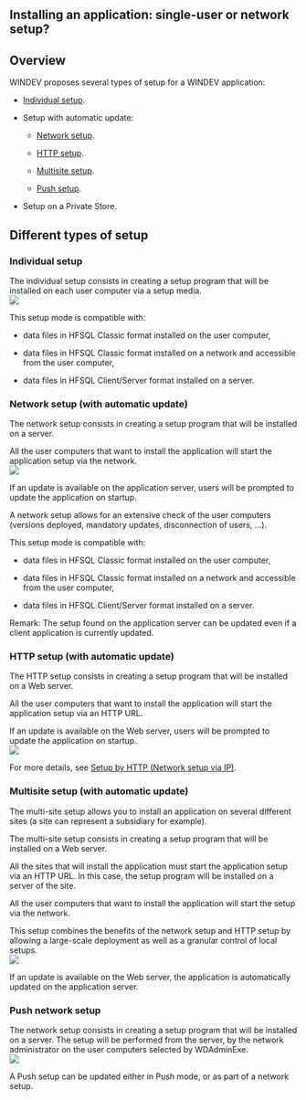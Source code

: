 
## Installing an application: single-user or network setup? 
			



<a name="NOTE1"></a>
<a name="NOTE1_1"></a>


## Overview
<a name="overview_ELTTEXTE000170"></a>
WINDEV proposes several types of setup for a WINDEV application: 

- [Individual setup](#NOTE2_1).

- Setup with automatic update: 

	- [Network setup](#NOTE2_2).

	- [HTTP setup](#NOTE2_3).

	- [Multisite setup](#NOTE2_4).

	- [Push setup](#NOTE2_5).




- Setup on a Private Store. 




<a name="NOTE2"></a>
<a name="NOTE2_1"></a>


## Different types of setup
<a name="different_types_setup_ELTTEXTE000194"></a>


### Individual setup
<a name="individual_setup_ELTPARAGRAPHE000040"></a>

The individual setup consists in creating a setup program that will be installed on each user computer via a setup media. 
<br>![](https://doc.pcsoft.fr/en-US/images/image.awp?langid=3&name=P5_Installation_classique.gif)


This setup mode is compatible with: 

- data files in HFSQL Classic format installed on the user computer, 

- data files in HFSQL Classic format installed on a network and accessible from the user computer,

- data files in HFSQL Client/Server format installed on a server. 



<a name="NOTE2_2"></a>


### Network setup (with automatic update)
<a name="network_setup_with_automatic_update_ELTPARAGRAPHE000055"></a>

The network setup consists in creating a setup program that will be installed on a server. 

All the user computers that want to install the application will start the application setup via the network. 
<br>![](https://doc.pcsoft.fr/en-US/images/image.awp?langid=3&name=P5_Installation_reseau.gif)


If an update is available on the application server, users will be prompted to update the application on startup. 

A network setup allows for an extensive check of the user computers (versions deployed, mandatory updates, disconnection of users, ...). 

This setup mode is compatible with: 

- data files in HFSQL Classic format installed on the user computer, 

- data files in HFSQL Classic format installed on a network and accessible from the user computer,

- data files in HFSQL Client/Server format installed on a server. 




Remark: The setup found on the application server can be updated even if a client application is currently updated. 
<a name="NOTE2_3"></a>


### HTTP setup (with automatic update)
<a name="http_setup_with_automatic_update_ELTPARAGRAPHE000080"></a>

The HTTP setup consists in creating a setup program that will be installed on a Web server. 

All the user computers that want to install the application will start the application setup via an HTTP URL. 

If an update is available on the Web server, users will be prompted to update the application on startup. 
<br>![](https://doc.pcsoft.fr/en-US/images/image.awp?langid=3&name=P5_Installation_HTTP.gif)


For more details, see [Setup by HTTP (Network setup via IP)](../Editeurs/9000026.md). 
<a name="NOTE2_4"></a>


### Multisite setup (with automatic update)
<a name="multisite_setup_with_automatic_update_ELTPARAGRAPHE000098"></a>

The multi-site setup allows you to install an application on several different sites (a site can represent a subsidiary for example).

The multi-site setup consists in creating a setup program that will be installed on a Web server.

All the sites that will install the application must start the application setup via an HTTP URL. In this case, the setup program will be installed on a server of the site.

All the user computers that want to install the application will start the setup via the network.

This setup combines the benefits of the network setup and HTTP setup by allowing a large-scale deployment as well as a granular control of local setups.
<br>![](https://doc.pcsoft.fr/en-US/images/image.awp?langid=3&name=P5_Installation_multi_sites.gif)


If an update is available on the Web server, the application is automatically updated on the application server.
<a name="NOTE2_5"></a>


### Push network setup
<a name="push_network_setup_ELTPARAGRAPHE000117"></a>

The network setup consists in creating a setup program that will be installed on a server. The setup will be performed from the server, by the network administrator on the user computers selected by WDAdminExe.
<br>![](https://doc.pcsoft.fr/en-US/images/image.awp?langid=3&name=P5_Installation_Push.gif)


A Push setup can be updated either in Push mode, or as part of a network setup.



